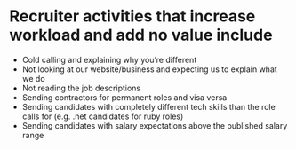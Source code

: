 # Recruiter activities that increase workload and add no value include

* Cold calling and explaining why you’re different
* Not looking at our website/business and expecting us to explain what we do
* Not reading the job descriptions
* Sending contractors for permanent roles and visa versa 
* Sending candidates with completely different tech skills than the role calls for (e.g. .net candidates for ruby roles)
* Sending candidates with salary expectations above the published salary range
